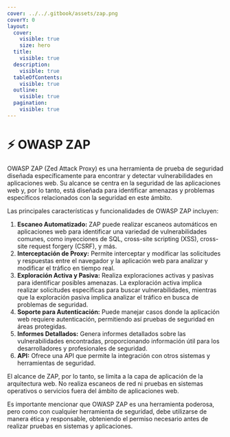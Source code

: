 ```yaml
---
cover: ../../.gitbook/assets/zap.png
coverY: 0
layout:
  cover:
    visible: true
    size: hero
  title:
    visible: true
  description:
    visible: true
  tableOfContents:
    visible: true
  outline:
    visible: true
  pagination:
    visible: true
---
```


# ⚡ OWASP ZAP

OWASP ZAP (Zed Attack Proxy) es una herramienta de prueba de seguridad diseñada específicamente para encontrar y detectar vulnerabilidades en aplicaciones web. Su alcance se centra en la seguridad de las aplicaciones web y, por lo tanto, está diseñada para identificar amenazas y problemas específicos relacionados con la seguridad en este ámbito.

Las principales características y funcionalidades de OWASP ZAP incluyen:

1. **Escaneo Automatizado:** ZAP puede realizar escaneos automáticos en aplicaciones web para identificar una variedad de vulnerabilidades comunes, como inyecciones de SQL, cross-site scripting (XSS), cross-site request forgery (CSRF), y más.
2. **Interceptación de Proxy:** Permite interceptar y modificar las solicitudes y respuestas entre el navegador y la aplicación web para analizar y modificar el tráfico en tiempo real.
3. **Exploración Activa y Pasiva:** Realiza exploraciones activas y pasivas para identificar posibles amenazas. La exploración activa implica realizar solicitudes específicas para buscar vulnerabilidades, mientras que la exploración pasiva implica analizar el tráfico en busca de problemas de seguridad.
4. **Soporte para Autenticación:** Puede manejar casos donde la aplicación web requiere autenticación, permitiendo así pruebas de seguridad en áreas protegidas.
5. **Informes Detallados:** Genera informes detallados sobre las vulnerabilidades encontradas, proporcionando información útil para los desarrolladores y profesionales de seguridad.
6. **API:** Ofrece una API que permite la integración con otros sistemas y herramientas de seguridad.

El alcance de ZAP, por lo tanto, se limita a la capa de aplicación de la arquitectura web. No realiza escaneos de red ni pruebas en sistemas operativos o servicios fuera del ámbito de aplicaciones web.

Es importante mencionar que OWASP ZAP es una herramienta poderosa, pero como con cualquier herramienta de seguridad, debe utilizarse de manera ética y responsable, obteniendo el permiso necesario antes de realizar pruebas en sistemas y aplicaciones.
